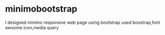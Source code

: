# minimobootstrap
I designed minimo responsive web page using bootstrap
used boostrap,font awsome icon,media query

